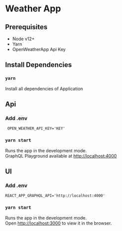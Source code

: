 # Weather App

## Prerequisites

- Node v12+
- Yarn
- OpenWeatherApp Api Key

## Install Dependencies

### `yarn`

Install all dependencies of Application

## Api

### Add .env

``` OPEN_WEATHER_API_KEY='KEY'```

### `yarn start`

Runs the app in the development mode.\
GraphQL Playground available at [http://localhost:4000](http://localhost:4000)

## UI

### Add .env

```REACT_APP_GRAPHQL_API='http://localhost:4000'```

### `yarn start`

Runs the app in the development mode.\
Open [http://localhost:3000](http://localhost:3000) to view it in the browser.
